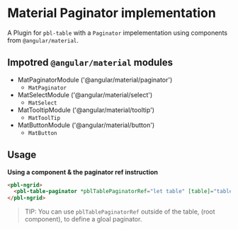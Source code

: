 # Material Paginator implementation

A Plugin for `pbl-table` with a `Paginator` impelementation using components from `@angular/material`.

## Impotred `@angular/material` modules

- MatPaginatorModule ('@angular/material/paginator')  
  * `MatPaginator`
- MatSelectModule ('@angular/material/select')  
  * `MatSelect`
- MatTooltipModule ('@angular/material/tooltip')  
  * `MatToolTip`
- MatButtonModule ('@angular/material/button')  
  * `MatButton`

## Usage

**Using a component & the paginator ref instruction**

```html
<pbl-ngrid>
  <pbl-table-paginator *pblTablePaginatorRef="let table" [table]="table" [paginator]="table.ds.paginator"></pbl-table-paginator>
</pbl-ngrid>
```

> TIP: You can use `pblTablePaginatorRef` outside of the table, (root component), to define a gloal paginator.
